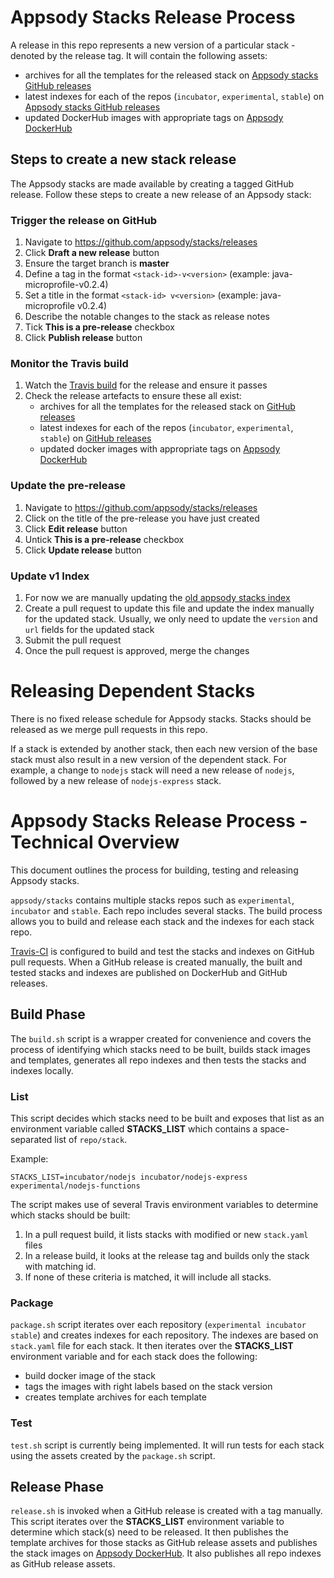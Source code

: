 # Appsody Stacks Release Process
A release in this repo represents a new version of a particular stack - denoted by the release tag. It will contain the following assets:
- archives for all the templates for the released stack on [Appsody stacks GitHub releases](https://github.com/appsody/stacks/releases)
- latest indexes for each of the repos (`incubator`, `experimental`, `stable`) on [Appsody stacks GitHub releases](https://github.com/appsody/stacks/releases)
- updated DockerHub images with appropriate tags on [Appsody DockerHub](https://hub.docker.com/u/appsody)

## Steps to create a new stack release
The Appsody stacks are made available by creating a tagged GitHub release. Follow these steps to create a new release of an Appsody stack:

### Trigger the release on GitHub
1. Navigate to https://github.com/appsody/stacks/releases
1. Click __Draft a new release__ button
1. Ensure the target branch is __master__
1. Define a tag in the format `<stack-id>-v<version>` (example: java-microprofile-v0.2.4)
1. Set a title in the format `<stack-id> v<version>` (example: java-microprofile v0.2.4)
1. Describe the notable changes to the stack as release notes
1. Tick __This is a pre-release__ checkbox
1. Click __Publish release__ button

### Monitor the Travis build
1. Watch the [Travis build](https://travis-ci.com/appsody/stacks) for the release and ensure it passes
1. Check the release artefacts to ensure these all exist:
    - archives for all the templates for the released stack on [GitHub releases](https://github.com/appsody/stacks/releases)
    - latest indexes for each of the repos (`incubator`, `experimental`, `stable`) on [GitHub releases](https://github.com/appsody/stacks/releases)
    - updated docker images with appropriate tags on [Appsody DockerHub](https://hub.docker.com/u/appsody)

### Update the pre-release
1. Navigate to https://github.com/appsody/stacks/releases
1. Click on the title of the pre-release you have just created
1. Click __Edit release__ button
1. Untick __This is a pre-release__ checkbox
1. Click __Update release__ button

### Update v1 Index
1. For now we are manually updating the [old appsody stacks index](https://github.com/appsody/stacks/blob/master/index.yaml)
1. Create a pull request to update this file and update the index manually for the updated stack. Usually, we only need to update the `version` and `url` fields for the updated stack
1. Submit the pull request
1. Once the pull request is approved, merge the changes


# Releasing Dependent Stacks
There is no fixed release schedule for Appsody stacks. Stacks should be released as we merge pull requests in this repo.

If a stack is extended by another stack, then each new version of the base stack must also result in a new version of the dependent stack. For example, a change to `nodejs` stack will need a new release of `nodejs`, followed by a new release of `nodejs-express` stack.

# Appsody Stacks Release Process - Technical Overview

This document outlines the process for building, testing and releasing Appsody stacks.

`appsody/stacks` contains multiple stacks repos such as `experimental`, `incubator` and `stable`. Each repo includes several stacks. The build process allows you to build and release each stack and the indexes for each stack repo.

[Travis-CI](https://travis-ci.com) is configured to build and test the stacks and indexes on GitHub pull requests. When a GitHub release is created manually, the built and tested stacks and indexes are published on DockerHub and GitHub releases.

## Build Phase

The `build.sh` script is a wrapper created for convenience and covers the process of identifying which stacks need to be built, builds stack images and templates, generates all repo indexes and then tests the stacks and indexes locally.

### List

This script decides which stacks need to be built and exposes that list as an environment variable called **STACKS_LIST** which contains a space-separated list of `repo/stack`.

Example:
```
STACKS_LIST=incubator/nodejs incubator/nodejs-express experimental/nodejs-functions
```

The script makes use of several Travis environment variables to determine which stacks should be built:
1. In a pull request build, it lists stacks with modified or new `stack.yaml` files
1. In a release build, it looks at the release tag and builds only the stack with matching id.
1. If none of these criteria is matched, it will include all stacks.

### Package

`package.sh` script iterates over each repository (`experimental incubator stable`) and creates indexes for each repository. The indexes are based on `stack.yaml` file for each stack. It then iterates over the **STACKS_LIST** environment variable and for each stack does the following:
- build docker image of the stack
- tags the images with right labels based on the stack version
- creates template archives for each template

### Test

`test.sh` script is currently being implemented. It will run tests for each stack using the assets created by the `package.sh` script.

## Release Phase

`release.sh` is invoked when a GitHub release is created with a tag manually. This script iterates over the **STACKS_LIST** environment variable to determine which stack(s) need to be released. It then publishes the template archives for those stacks as GitHub release assets and publishes the stack images on [Appsody DockerHub](https://hub.docker.com/u/appsody). It also publishes all repo indexes as GitHub release assets.